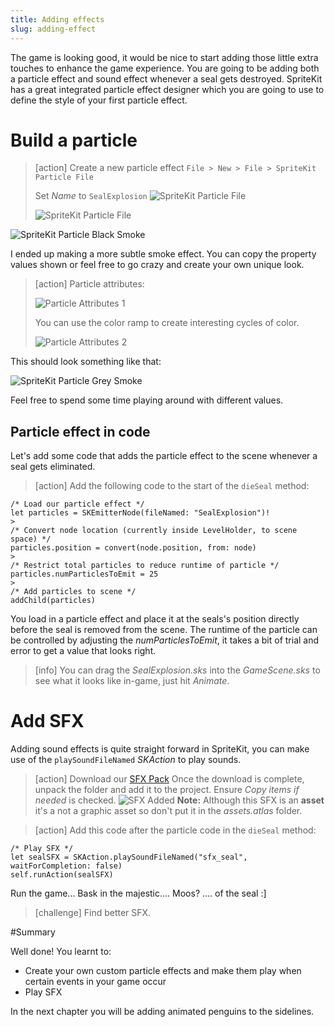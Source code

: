 ```yaml
---
title: Adding effects
slug: adding-effect
---
```


The game is looking good, it would be nice to start adding those little extra touches to enhance the game experience.  You are going to be adding both a particle effect and sound effect whenever a seal gets destroyed. SpriteKit has a great integrated particle effect designer which you are going to use to define the style of your first particle effect.

# Build a particle

> [action]
> Create a new particle effect `File > New > File > SpriteKit Particle File`
>
> Set *Name* to `SealExplosion`
> ![SpriteKit Particle File](../Tutorial-Images/xcode_spritekit_add_particle.png)
>
> ![SpriteKit Particle File](../Tutorial-Images/xcode_spritekit_add_particle_template.png)
>

![SpriteKit Particle Black Smoke](../Tutorial-Images/animated_black_smoke.gif)

I ended up making a more subtle smoke effect. You can copy the property values shown or feel free to go crazy and create your own unique look.

> [action]
> Particle attributes:
>
> ![Particle Attributes 1](../Tutorial-Images/xcode_spritekit_particle_1.png)
>
> You can use the color ramp to create interesting cycles of color.
>
> ![Particle Attributes 2](../Tutorial-Images/xcode_spritekit_particle_2.png)
>

This should look something like that:

![SpriteKit Particle Grey Smoke](../Tutorial-Images/animated_grey_smoke.gif)

Feel free to spend some time playing around with different values.

## Particle effect in code

Let's add some code that adds the particle effect to the scene whenever a seal gets eliminated.

> [action]
> Add the following code to the start of the `dieSeal` method:
>
```
/* Load our particle effect */
let particles = SKEmitterNode(fileNamed: "SealExplosion")!
>
/* Convert node location (currently inside LevelHolder, to scene space) */
particles.position = convert(node.position, from: node)
>
/* Restrict total particles to reduce runtime of particle */
particles.numParticlesToEmit = 25
>
/* Add particles to scene */
addChild(particles)
```
>

You load in a particle effect and place it at the seals's position directly before the seal is removed from the scene. The runtime of the particle can be controlled by adjusting the *numParticlesToEmit*, it takes a bit of trial and error to get a value that looks right.

> [info]
> You can drag the *SealExplosion.sks* into the *GameScene.sks* to see what it looks like in-game, just hit *Animate*.

# Add SFX

Adding sound effects is quite straight forward in SpriteKit, you can make use of the `playSoundFileNamed` *SKAction* to play sounds.

> [action]
> Download our [SFX Pack](https://github.com/MakeSchool-Tutorials/Peeved-Penguins-SpriteKit-Swift/raw/master/SFX.zip)
> Once the download is complete, unpack the folder and add it to the project.
> Ensure *Copy items if needed* is checked.
> ![SFX Added](../Tutorial-Images/xcode_project_sfx_added.png)
> **Note:** Although this SFX is an **asset** it's a not a graphic asset so don't put it in the *assets.atlas* folder.

<!-- -->

> [action]
> Add this code after the particle code in the `dieSeal` method:
>
```
/* Play SFX */
let sealSFX = SKAction.playSoundFileNamed("sfx_seal", waitForCompletion: false)
self.runAction(sealSFX)
```
>

Run the game... Bask in the majestic.... Moos? .... of the seal :]

> [challenge]
> Find better SFX.

#Summary

Well done! You learnt to:

- Create your own custom particle effects and make them play when certain events in your game occur
- Play SFX

In the next chapter you will be adding animated penguins to the sidelines.
